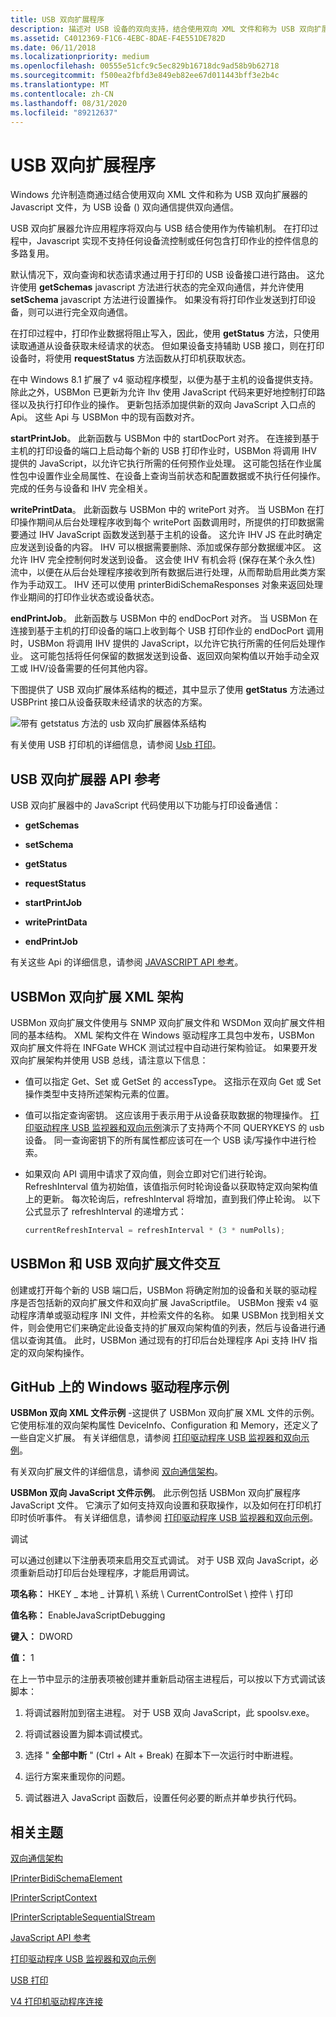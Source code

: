 ```yaml
---
title: USB 双向扩展程序
description: 描述对 USB 设备的双向支持，结合使用双向 XML 文件和称为 USB 双向扩展器的 Javascript 文件。
ms.assetid: C4012369-F1C6-4EBC-8DAE-F4E551DE782D
ms.date: 06/11/2018
ms.localizationpriority: medium
ms.openlocfilehash: 00555e51cfc9c5ec829b16718dc9ad58b9b62718
ms.sourcegitcommit: f500ea2fbfd3e849eb82ee67d011443bff3e2b4c
ms.translationtype: MT
ms.contentlocale: zh-CN
ms.lasthandoff: 08/31/2020
ms.locfileid: "89212637"
---
```

# <a name="usb-bidi-extender"></a>USB 双向扩展程序

Windows 允许制造商通过结合使用双向 XML 文件和称为 USB 双向扩展器的 Javascript 文件，为 USB 设备 () 双向通信提供双向通信。

USB 双向扩展器允许应用程序将双向与 USB 结合使用作为传输机制。 在打印过程中，Javascript 实现不支持任何设备流控制或任何包含打印作业的控件信息的多路复用。

默认情况下，双向查询和状态请求通过用于打印的 USB 设备接口进行路由。 这允许使用 **getSchemas** javascript 方法进行状态的完全双向通信，并允许使用 **setSchema** javascript 方法进行设置操作。 如果没有将打印作业发送到打印设备，则可以进行完全双向通信。

在打印过程中，打印作业数据将阻止写入，因此，使用 **getStatus** 方法，只使用读取通道从设备获取未经请求的状态。 但如果设备支持辅助 USB 接口，则在打印设备时，将使用 **requestStatus** 方法函数从打印机获取状态。

在中 Windows 8.1 扩展了 v4 驱动程序模型，以便为基于主机的设备提供支持。 除此之外，USBMon 已更新为允许 Ihv 使用 JavaScript 代码来更好地控制打印路径以及执行打印作业的操作。 更新包括添加提供新的双向 JavaScript 入口点的 Api。 这些 Api 与 USBMon 中的现有函数对齐。

**startPrintJob**。 此新函数与 USBMon 中的 startDocPort 对齐。 在连接到基于主机的打印设备的端口上启动每个新的 USB 打印作业时，USBMon 将调用 IHV 提供的 JavaScript，以允许它执行所需的任何预作业处理。 这可能包括在作业属性包中设置作业全局属性、在设备上查询当前状态和配置数据或不执行任何操作。 完成的任务与设备和 IHV 完全相关。

**writePrintData**。 此新函数与 USBMon 中的 writePort 对齐。 当 USBMon 在打印操作期间从后台处理程序收到每个 writePort 函数调用时，所提供的打印数据需要通过 IHV JavaScript 函数发送到基于主机的设备。 这允许 IHV JS 在此时确定应发送到设备的内容。 IHV 可以根据需要删除、添加或保存部分数据缓冲区。 这允许 IHV 完全控制何时发送到设备。 这会使 IHV 有机会将 (保存在某个永久性) 流中，以便在从后台处理程序接收到所有数据后进行处理，从而帮助启用此类方案作为手动双工。 IHV 还可以使用 printerBidiSchemaResponses 对象来返回处理作业期间的打印作业状态或设备状态。

**endPrintJob**。 此新函数与 USBMon 中的 endDocPort 对齐。 当 USBMon 在连接到基于主机的打印设备的端口上收到每个 USB 打印作业的 endDocPort 调用时，USBMon 将调用 IHV 提供的 JavaScript，以允许它执行所需的任何后处理作业。 这可能包括将任何保留的数据发送到设备、返回双向架构值以开始手动全双工或 IHV/设备需要的任何其他内容。

下图提供了 USB 双向扩展体系结构的概述，其中显示了使用 **getStatus** 方法通过 USBPrint 接口从设备获取未经请求的状态的方案。

![带有 getstatus 方法的 usb 双向扩展器体系结构](images/usbbidiext-arch.png)

有关使用 USB 打印机的详细信息，请参阅 [Usb 打印](usb-printing.md)。

## <a name="usb-bidi-extender-api-reference"></a>USB 双向扩展器 API 参考

USB 双向扩展器中的 JavaScript 代码使用以下功能与打印设备通信：

- **getSchemas**

- **setSchema**

- **getStatus**

- **requestStatus**

- **startPrintJob**

- **writePrintData**

- **endPrintJob**

有关这些 Api 的详细信息，请参阅 [JAVASCRIPT API 参考](javascript-api-reference-.md)。

## <a name="usbmon-bidi-extension-xml-schema"></a>USBMon 双向扩展 XML 架构

USBMon 双向扩展文件使用与 SNMP 双向扩展文件和 WSDMon 双向扩展文件相同的基本结构。 XML 架构文件在 Windows 驱动程序工具包中发布，USBMon 双向扩展文件将在 INFGate WHCK 测试过程中自动进行架构验证。 如果要开发双向扩展架构并使用 USB 总线，请注意以下信息：

- 值可以指定 Get、Set 或 GetSet 的 accessType。 这指示在双向 Get 或 Set 操作类型中支持所述架构元素的位置。

- 值可以指定查询密钥。 这应该用于表示用于从设备获取数据的物理操作。 [打印驱动程序 USB 监视器和双向示例](/samples/microsoft/windows-driver-samples/print-driver-usb-monitor-and-bidi-sample)演示了支持两个不同 QUERYKEYS 的 usb 设备。 同一查询密钥下的所有属性都应该可在一个 USB 读/写操作中进行检索。

- 如果双向 API 调用中请求了双向值，则会立即对它们进行轮询。 RefreshInterval 值为初始值，该值指示何时轮询设备以获取特定双向架构值上的更新。 每次轮询后，refreshInterval 将增加，直到我们停止轮询。 以下公式显示了 refreshInterval 的递增方式：

    ```javascript
    currentRefreshInterval = refreshInterval * (3 * numPolls);
    ```

## <a name="usbmon-and-usb-bidi-extension-file-interaction"></a>USBMon 和 USB 双向扩展文件交互

创建或打开每个新的 USB 端口后，USBMon 将确定附加的设备和关联的驱动程序是否包括新的双向扩展文件和双向扩展 JavaScriptfile。 USBMon 搜索 v4 驱动程序清单或驱动程序 INI 文件，并检索文件的名称。 如果 USBMon 找到相关文件，则会使用它们来确定此设备支持的扩展双向架构值的列表，然后与设备进行通信以查询其值。 此时，USBMon 通过现有的打印后台处理程序 Api 支持 IHV 指定的双向架构操作。

## <a name="windows-driver-samples-on-github"></a>GitHub 上的 Windows 驱动程序示例

**USBMon 双向 XML 文件示例** -这提供了 USBMon 双向扩展 XML 文件的示例。 它使用标准的双向架构属性 DeviceInfo、Configuration 和 Memory，还定义了一些自定义扩展。 有关详细信息，请参阅 [打印驱动程序 USB 监视器和双向示例](/samples/microsoft/windows-driver-samples/print-driver-usb-monitor-and-bidi-sample)。

有关双向扩展文件的详细信息，请参阅 [双向通信架构](bidirectional-communication-schema.md)。

**USBMon 双向 JavaScript 文件示例**。 此示例包括 USBMon 双向扩展程序 JavaScript 文件。 它演示了如何支持双向设置和获取操作，以及如何在打印机打印时侦听事件。 有关详细信息，请参阅 [打印驱动程序 USB 监视器和双向示例](/samples/microsoft/windows-driver-samples/print-driver-usb-monitor-and-bidi-sample)。

调试

可以通过创建以下注册表项来启用交互式调试。 对于 USB 双向 JavaScript，必须重新启动打印后台处理程序，才能启用调试。

**项名称：** HKEY \_ 本地 \_ 计算机 \\ 系统 \\ CurrentControlSet \\ 控件 \\ 打印

**值名称：** EnableJavaScriptDebugging

**键入：** DWORD

**值：** 1

在上一节中显示的注册表项被创建并重新启动宿主进程后，可以按以下方式调试该脚本：

1. 将调试器附加到宿主进程。 对于 USB 双向 JavaScript，此 spoolsv.exe。

2. 将调试器设置为脚本调试模式。

3. 选择 " **全部中断** " (Ctrl + Alt + Break) 在脚本下一次运行时中断进程。

4. 运行方案来重现你的问题。

5. 调试器进入 JavaScript 函数后，设置任何必要的断点并单步执行代码。

## <a name="related-topics"></a>相关主题

[双向通信架构](bidirectional-communication-schema.md)  

[IPrinterBidiSchemaElement](iprinterbidischemaelement-interface.md)  

[IPrinterScriptContext](/windows-hardware/drivers/ddi/printerextension/nn-printerextension-iprinterscriptcontext)  

[IPrinterScriptableSequentialStream](/windows-hardware/drivers/ddi/printerextension/nn-printerextension-iprinterscriptablesequentialstream)  

[JavaScript API 参考](javascript-api-reference-.md)  

[打印驱动程序 USB 监视器和双向示例](/samples/microsoft/windows-driver-samples/print-driver-usb-monitor-and-bidi-sample)  

[USB 打印](usb-printing.md)  

[V4 打印机驱动程序连接](v4-printer-driver-connectivity.md)